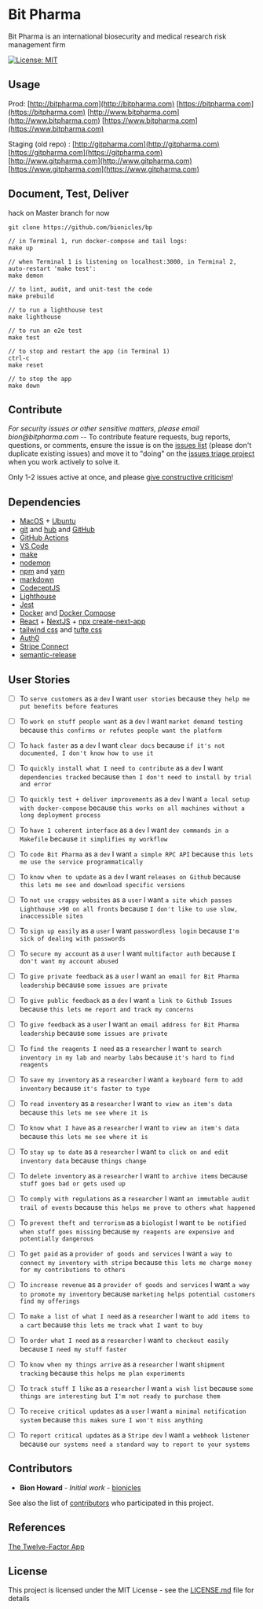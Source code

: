 # Bit Pharma

Bit Pharma is an international biosecurity and medical research risk management firm

[![License: MIT](https://img.shields.io/badge/License-MIT-green.svg)](https://github.com/bionicles/bp/blob/master/LICENSE)

## Usage

Prod:
[http://bitpharma.com](http://bitpharma.com)
[https://bitpharma.com](https://bitpharma.com)
[http://www.bitpharma.com](http://www.bitpharma.com)
[https://www.bitpharma.com](https://www.bitpharma.com)

Staging (old repo) :
[http://gitpharma.com](http://gitpharma.com)
[https://gitpharma.com](https://gitpharma.com)
[http://www.gitpharma.com](http://www.gitpharma.com)
[https://www.gitpharma.com](https://www.gitpharma.com)

## Document, Test, Deliver

hack on Master branch for now

```
git clone https://github.com/bionicles/bp

// in Terminal 1, run docker-compose and tail logs:
make up

// when Terminal 1 is listening on localhost:3000, in Terminal 2, auto-restart 'make test':
make demon

// to lint, audit, and unit-test the code
make prebuild

// to run a lighthouse test
make lighthouse

// to run an e2e test
make test

// to stop and restart the app (in Terminal 1)
ctrl-c
make reset

// to stop the app
make down
```

## Contribute

_For security issues or other sensitive matters, please email bion@bitpharma.com_ -- To contribute feature requests, bug reports, questions, or comments, ensure the issue is on the [issues list](https://github.com/bionicles/bp/issues) (please don't duplicate existing issues) and move it to "doing" on the [issues triage project](https://github.com/bionicles/bp/projects/1) when you work actively to solve it.

Only 1-2 issues active at once, and please [give constructive criticism](https://hbr.org/2019/03/the-feedback-fallacy)!

## Dependencies

- [MacOS](https://www.apple.com/macos/catalina/) + [Ubuntu](https://ubuntu.com/)
- [git](https://github.github.com/training-kit/downloads/github-git-cheat-sheet.pdf) and [hub](https://github.com/github/hub) and [GitHub](http://github.com/)
- [GitHub Actions](https://github.com/marketplace)
- [VS Code](https://code.visualstudio.com/download)
- [make](https://news.ycombinator.com/item?id=21566530)
- [nodemon](https://github.com/remy/nodemon#nodemon)
- [npm](https://npmjs.com) and [yarn](https://yarnpkg.com/lang/en/)
- [markdown](https://www.markdownguide.org/cheat-sheet/)
- [CodeceptJS](https://codecept.io/)
- [Lighthouse](https://github.com/GoogleChrome/lighthouse-ci)
- [Jest]()
- [Docker](https://docs.docker.com/develop/dev-best-practices/) and [Docker Compose](https://gist.github.com/jonlabelle/bd667a97666ecda7bbc4f1cc9446d43a)
- [React](https://reactjs.org/docs/hooks-intro.html) + [NextJS](https://nextjs.org/docs) + [npx create-next-app](https://github.com/zeit/next.js)
- [tailwind css](https://tailwindcss.com/) and [tufte css](https://edwardtufte.github.io/tufte-css/)
- [Auth0](https://auth0.com/docs/)
- [Stripe Connect](https://stripe.com/docs/connect)
- [semantic-release](https://github.com/semantic-release/semantic-release#commit-message-format)

## User Stories

- [ ] To `serve customers` as a `dev` I want `user stories` because `they help me put benefits before features`

- [ ] To `work on stuff people want` as a `dev` I want `market demand testing` because `this confirms or refutes people want the platform`

- [ ] To `hack faster` as a `dev` I want `clear docs` because `if it's not documented, I don't know how to use it`

- [ ] To `quickly install what I need to contribute` as a `dev` I want `dependencies tracked` because `then I don't need to install by trial and error`

- [ ] To `quickly test + deliver improvements` as a `dev` I want `a local setup with docker-compose` because `this works on all machines without a long deployment process`

- [ ] To `have 1 coherent interface` as a `dev` I want `dev commands in a Makefile` because `it simplifies my workflow`

- [ ] To `code Bit Pharma` as a `dev` I want `a simple RPC API` because `this lets me use the service programmatically`

- [ ] To `know when to update` as a `dev` I want `releases on Github` because `this lets me see and download specific versions`

- [ ] To `not use crappy websites` as a `user` I want `a site which passes Lighthouse >90 on all fronts` because `I don't like to use slow, inaccessible sites`

- [ ] To `sign up easily` as a `user` I want `passwordless login` because `I'm sick of dealing with passwords`

- [ ] To `secure my account` as a `user` I want `multifactor auth` because `I don't want my account abused`

- [ ] To `give private feedback` as a `user` I want `an email for Bit Pharma leadership` because `some issues are private`

- [ ] To `give public feedback` as a `dev` I want `a link to Github Issues` because `this lets me report and track my concerns`

- [ ] To `give feedback` as a `user` I want `an email address for Bit Pharma leadership` because `some issues are private`

- [ ] To `find the reagents I need` as a `researcher` I want `to search inventory in my lab and nearby labs` because `it's hard to find reagents`

- [ ] To `save my inventory` as a `researcher` I want `a keyboard form to add inventory` because `it's faster to type`

- [ ] To `read inventory` as a `researcher` I want `to view an item's data` because `this lets me see where it is`

- [ ] To `know what I have` as a `researcher` I want `to view an item's data` because `this lets me see where it is`

- [ ] To `stay up to date` as a `researcher` I want `to click on and edit inventory data` because `things change`

- [ ] To `delete inventory` as a `researcher` I want `to archive items` because `stuff goes bad or gets used up`

- [ ] To `comply with regulations` as a `researcher` I want `an immutable audit trail of events` because `this helps me prove to others what happened`

- [ ] To `prevent theft and terrorism` as a `biologist` I want `to be notified when stuff goes missing` because `my reagents are expensive and potentially dangerous`

- [ ] To `get paid` as a `provider of goods and services` I want `a way to connect my inventory with stripe` because `this lets me charge money for my contributions to others`

- [ ] To `increase revenue` as a `provider of goods and services` I want `a way to promote my inventory` because `marketing helps potential customers find my offerings`

- [ ] To `make a list of what I need` as a `researcher` I want `to add items to a cart` because `this lets me track what I want to buy`

- [ ] To `order what I need` as a `researcher` I want `to checkout easily` because `I need my stuff faster`

- [ ] To `know when my things arrive` as a `researcher` I want `shipment tracking` because `this helps me plan experiments`

- [ ] To `track stuff I like` as a `researcher` I want `a wish list` because `some things are interesting but I'm not ready to purchase them`

- [ ] To `receive critical updates` as a `user` I want `a minimal notification system` because `this makes sure I won't miss anything`

- [ ] To `report critical updates` as a `Stripe dev` I want `a webhook listener` because `our systems need a standard way to report to your systems`

## Contributors

- **Bion Howard** - _Initial work_ - [bionicles](https://github.com/bionicles)

See also the list of [contributors](https://github.com/your/project/contributors) who participated in this project.

## References

[The Twelve-Factor App](https://12factor.net/)

## License

This project is licensed under the MIT License - see the [LICENSE.md](LICENSE.md) file for details
